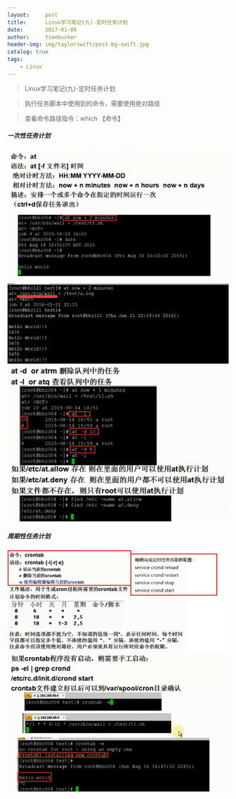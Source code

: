 ```yaml
---
layout:     post
title:      Linux学习笔记(九)-定时任务计划
date:       2017-01-09
author:     timebusker
header-img: img/taylorswift/post-bg-swift.jpg
catalog: true
tags:
    - Linux
---
```


> Linux学习笔记(九)-定时任务计划

> 执行任务脚本中使用到的命令，需要使用绝对路径

> 查看命令路径指令：which 【命令】

##### 一次性任务计划
![image](https://raw.githubusercontent.com/timebusker/timebusker.github.io/master/img/liunx/8/1.png?raw=true)  
![image](https://raw.githubusercontent.com/timebusker/timebusker.github.io/master/img/liunx/8/2.png?raw=true)  
![image](https://raw.githubusercontent.com/timebusker/timebusker.github.io/master/img/liunx/8/3.png?raw=true)  

##### 周期性任务计划
![image](https://raw.githubusercontent.com/timebusker/timebusker.github.io/master/img/liunx/8/4.png?raw=true)  
![image](https://raw.githubusercontent.com/timebusker/timebusker.github.io/master/img/liunx/8/5.png?raw=true) 